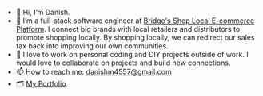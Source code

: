 - 👋 Hi, I’m Danish.
- 👀 I’m a full-stack software engineer at [Bridge's Shop Local E-commerce Platform](https://www.shoplocal.org). I connect big brands with local retailers and distributors to promote shopping locally. By shopping locally, we can redirect our sales tax back into improving our own communities.
- 💞️ I love to work on personal coding and DIY projects outside of work. I would love to collaborate on projects and build new connections.
- 📫 How to reach me: danishm4557@gmail.com
- 🗂️ [My Portfolio](https://www.codewithdanish.com)

<!---
danishm4557/danishm4557 is a ✨ special ✨ repository because its `README.md` (this file) appears on your GitHub profile.
You can click the Preview link to take a look at your changes.
--->
